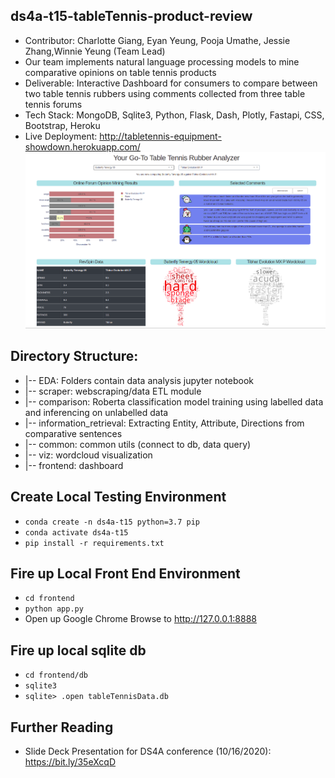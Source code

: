 ## ds4a-t15-tableTennis-product-review
- Contributor: Charlotte Giang, Eyan Yeung, Pooja Umathe, Jessie Zhang,Winnie Yeung (Team Lead)
- Our team implements natural language processing models to mine comparative opinions on table tennis products
- Deliverable: Interactive Dashboard for consumers to compare between two table tennis rubbers using comments collected from three table tennis forums
- Tech Stack: MongoDB, Sqlite3, Python, Flask, Dash, Plotly, Fastapi, CSS, Bootstrap, Heroku
- Live Deployment: http://tabletennis-equipment-showdown.herokuapp.com/
![Dashboard](dashboardDisplay.png)

## Directory Structure:
- |-- EDA: Folders contain data analysis jupyter notebook
- |-- scraper: webscraping/data ETL module
- |-- comparison: Roberta classification model training using labelled data and inferencing on unlabelled data
- |-- information_retrieval: Extracting Entity, Attribute, Directions from comparative sentences 
- |-- common: common utils (connect to db, data query)
- |-- viz: wordcloud visualization
- |-- frontend: dashboard 

## Create Local Testing Environment
- `conda create -n ds4a-t15 python=3.7 pip`
- `conda activate ds4a-t15`
- `pip install -r requirements.txt`

## Fire up Local Front End Environment
- `cd frontend`
- `python app.py`
- Open up Google Chrome Browse to http://127.0.0.1:8888

## Fire up local sqlite db
- `cd frontend/db`
- `sqlite3`
- `sqlite> .open tableTennisData.db`

## Further Reading
- Slide Deck Presentation for DS4A conference (10/16/2020): https://bit.ly/35eXcqD
